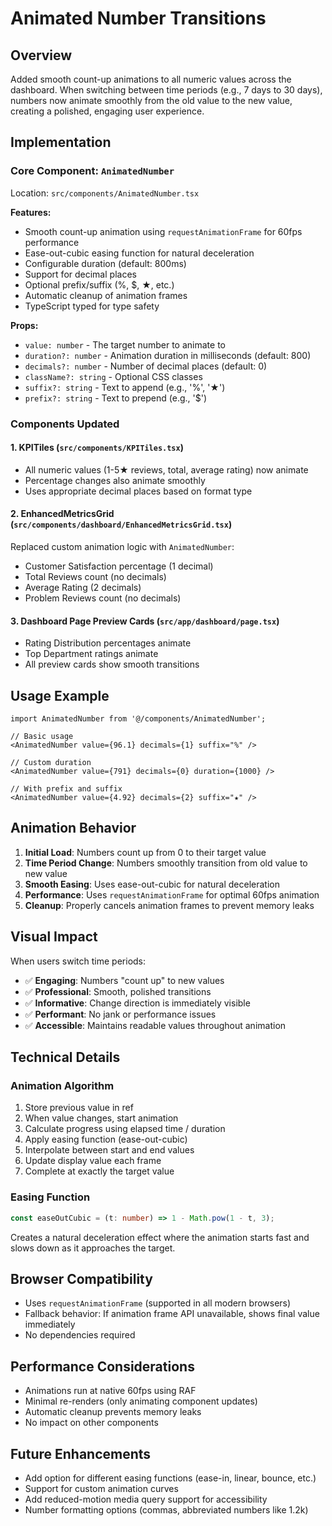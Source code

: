 # Animated Number Transitions

## Overview
Added smooth count-up animations to all numeric values across the dashboard. When switching between time periods (e.g., 7 days to 30 days), numbers now animate smoothly from the old value to the new value, creating a polished, engaging user experience.

## Implementation

### Core Component: `AnimatedNumber`
Location: `src/components/AnimatedNumber.tsx`

**Features:**
- Smooth count-up animation using `requestAnimationFrame` for 60fps performance
- Ease-out-cubic easing function for natural deceleration
- Configurable duration (default: 800ms)
- Support for decimal places
- Optional prefix/suffix (%, $, ★, etc.)
- Automatic cleanup of animation frames
- TypeScript typed for type safety

**Props:**
- `value: number` - The target number to animate to
- `duration?: number` - Animation duration in milliseconds (default: 800)
- `decimals?: number` - Number of decimal places (default: 0)
- `className?: string` - Optional CSS classes
- `suffix?: string` - Text to append (e.g., '%', '★')
- `prefix?: string` - Text to prepend (e.g., '$')

### Components Updated

#### 1. **KPITiles** (`src/components/KPITiles.tsx`)
- All numeric values (1-5★ reviews, total, average rating) now animate
- Percentage changes also animate smoothly
- Uses appropriate decimal places based on format type

#### 2. **EnhancedMetricsGrid** (`src/components/dashboard/EnhancedMetricsGrid.tsx`)
Replaced custom animation logic with `AnimatedNumber`:
- Customer Satisfaction percentage (1 decimal)
- Total Reviews count (no decimals)
- Average Rating (2 decimals)
- Problem Reviews count (no decimals)

#### 3. **Dashboard Page Preview Cards** (`src/app/dashboard/page.tsx`)
- Rating Distribution percentages animate
- Top Department ratings animate
- All preview cards show smooth transitions

## Usage Example

```tsx
import AnimatedNumber from '@/components/AnimatedNumber';

// Basic usage
<AnimatedNumber value={96.1} decimals={1} suffix="%" />

// Custom duration
<AnimatedNumber value={791} decimals={0} duration={1000} />

// With prefix and suffix
<AnimatedNumber value={4.92} decimals={2} suffix="★" />
```

## Animation Behavior

1. **Initial Load**: Numbers count up from 0 to their target value
2. **Time Period Change**: Numbers smoothly transition from old value to new value
3. **Smooth Easing**: Uses ease-out-cubic for natural deceleration
4. **Performance**: Uses `requestAnimationFrame` for optimal 60fps animation
5. **Cleanup**: Properly cancels animation frames to prevent memory leaks

## Visual Impact

When users switch time periods:
- ✅ **Engaging**: Numbers "count up" to new values
- ✅ **Professional**: Smooth, polished transitions
- ✅ **Informative**: Change direction is immediately visible
- ✅ **Performant**: No jank or performance issues
- ✅ **Accessible**: Maintains readable values throughout animation

## Technical Details

### Animation Algorithm
1. Store previous value in ref
2. When value changes, start animation
3. Calculate progress using elapsed time / duration
4. Apply easing function (ease-out-cubic)
5. Interpolate between start and end values
6. Update display value each frame
7. Complete at exactly the target value

### Easing Function
```typescript
const easeOutCubic = (t: number) => 1 - Math.pow(1 - t, 3);
```
Creates a natural deceleration effect where the animation starts fast and slows down as it approaches the target.

## Browser Compatibility
- Uses `requestAnimationFrame` (supported in all modern browsers)
- Fallback behavior: If animation frame API unavailable, shows final value immediately
- No dependencies required

## Performance Considerations
- Animations run at native 60fps using RAF
- Minimal re-renders (only animating component updates)
- Automatic cleanup prevents memory leaks
- No impact on other components

## Future Enhancements
- Add option for different easing functions (ease-in, linear, bounce, etc.)
- Support for custom animation curves
- Add reduced-motion media query support for accessibility
- Number formatting options (commas, abbreviated numbers like 1.2k)
